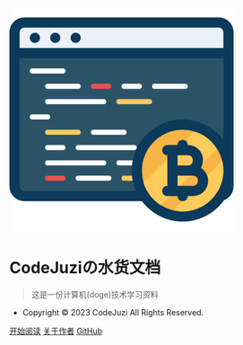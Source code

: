 <!-- _coverpage.md -->

![logo](_media/logo.svg)

# CodeJuziの水货文档
> 这是一份计算机(doge)技术学习资料

- Copyright © 2023 CodeJuzi All Rights Reserved.

[开始阅读](README.md)
[关于作者](ABOUTME.md)
[GitHub](https://github.com/dingxinliang88)

<!-- background color -->

<!-- ![color](#292929) -->